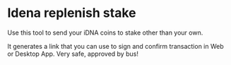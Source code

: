 # Idena replenish stake
Use this tool to send your iDNA coins to stake other than your own.

It generates a link that you can use to sign and confirm transaction in Web or Desktop App. Very safe, approved by bus!
